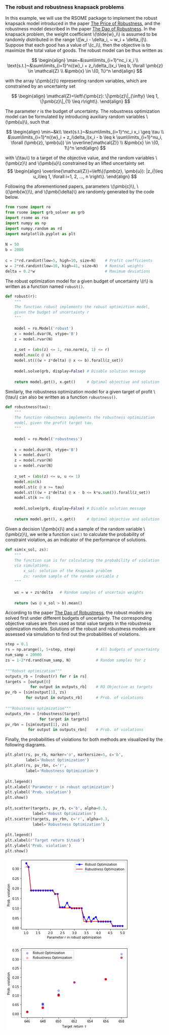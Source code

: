 <script src="https://cdn.mathjax.org/mathjax/latest/MathJax.js?config=TeX-AMS-MML_HTMLorMML" type="text/javascript"></script>

### The robust and robustness knapsack problems

In this example, we will use the RSOME package to implement the robust knapsack model introduced in the paper [The Price of Robustness](https://www.researchgate.net/publication/220244391_The_Price_of_Robustness), and the robustness model described in the paper [The Dao of Robustness](http://www.optimization-online.org/DB_FILE/2019/11/7456.pdf). In the knapsack problem, the weight coefficient \\(\tilde{w}_i\\) is assumed to be randomly distributed in the range \\([w_i - \delta_i, ~ w_i + \delta_i]\\). Suppose that each good has a value of \\(c_i\\), then the objective is to maximize the total value of goods. The robust model can be thus written as

$$
\begin{align}
\max~&\sum\limits_{i=1}^nc_i x_i \\
\text{s.t.}~&\sum\limits_{i=1}^n({w}_i + z_i\delta_i)x_i \leq b, \forall \pmb{z} \in \mathcal{Z} \\
&\pmb{x} \in \{0, 1\}^n
\end{align}
$$

with the array \\(\pmb{z}\\) representing random variables, which are constrained by an uncertainty set

$$
\begin{align}
\mathcal{Z}=\left\{\pmb{z}: \|\pmb{z}\|_{\infty} \leq 1, \|\pmb{z}\|_{1} \leq r\right\}.
\end{align}
$$

The parameter $r$ is the budget of uncertainty. The robustness optimization model can be formulated by introducing auxiliary random variables \\(\pmb{u}\\), such that

$$
\begin{align}
\min~&k\\
\text{s.t.}~&\sum\limits_{i=1}^nc_i x_i \geq \tau \\
&\sum\limits_{i=1}^n({w}_i + z_i\delta_i)x_i - b \leq k \sum\limits_{i=1}^nu_i, \forall (\pmb{z}, \pmb{u}) \in \overline{\mathcal{Z}} \\
&\pmb{x} \in \{0, 1\}^n
\end{align}
$$

with \\(\tau\\) to a target of the objective value, and the random variables \\(\pmb{z}\\) and \\(\pmb{u}\\) constrained by an lifted uncertainty set
$$
\begin{align}
\overline{\mathcal{Z}}=\left\{(\pmb{z}, \pmb{u}): |z_i|\leq u_i\leq 1, \forall i=1, 2, ..., n \right\}.
\end{align}
$$

Following the aforementioned papers, parameters \\(\pmb{c}\\), \\({\pmb{w}}\\), and \\(\pmb{\delta}\\) are randomly generated by the code below.


```python
from rsome import ro
from rsome import grb_solver as grb
import rsome as rso
import numpy as np
import numpy.random as rd
import matplotlib.pyplot as plt

N = 50
b = 2000

c = 2*rd.randint(low=5, high=10, size=N)    # Profit coefficients
w = 2*rd.randint(low=10, high=41, size=N)   # Nominal weights
delta = 0.2*w                               # Maximum deviations
```

The robust optimization model for a given budget of uncertainty \\(r\\) is written as a function named <code>robust()</code>.


```python
def robust(r):
    """
    The function robust implements the robust optimiztion model,
    given the budget of uncertainty r
    """

    model = ro.Model('robust')
    x = model.dvar(N, vtype='B')    
    z = model.rvar(N)              

    z_set = (abs(z) <= 1, rso.norm(z, 1) <= r)
    model.max(c @ x)
    model.st(((w + z*delta) @ x <= b).forall(z_set))

    model.solve(grb, display=False) # Disable solution message

    return model.get(), x.get()     # Optimal objective and solution
```

Similarly, the robustness optimization model for a given target of profit \\(\tau\\) can also be written as a function <code>robustness()</code>.


```python
def robustness(tau):
    """
    The function robustness implements the robustness optimization
    model, given the profit target tau.
    """

    model = ro.Model('robustness')

    x = model.dvar(N, vtype='B')    
    k = model.dvar()              
    z = model.rvar(N)           
    u = model.rvar(N)           

    z_set = (abs(z) <= u, u <= 1)
    model.min(k)
    model.st(c @ x >= tau)
    model.st(((w + z*delta) @ x - b <= k*u.sum()).forall(z_set))
    model.st(k >= 0)

    model.solve(grb, display=False) # Disable solution message

    return model.get(), x.get()     # Optimal objective and solution
```

Given a decision \\(\pmb{x}\\) and a sample of the random variable \\(\pmb{z}\\), we write a function <code>sim()</code> to calculate the probability of constraint violation, as an indicator of the performance of solutions.


```python
def sim(x_sol, zs):
    """
    The function sim is for calculating the probability of violation
    via simulations.
        x_sol: solution of the Knapsack problem
        zs: random sample of the random variable z
    """

    ws = w + zs*delta   # Random samples of uncertain weights

    return (ws @ x_sol > b).mean()

```

According to the paper [The Dao of Robustness](http://www.optimization-online.org/DB_FILE/2019/11/7456.pdf), the robust models are solved first under different budgets of uncertainty. The corresponding objective values are then used as total value targets in the robustness optimization models. Solutions of the robust and robustness models are assessed via simulation to find out the probabilities of violations.


```python
step = 0.1
rs = np.arange(1, 5+step, step)         # All budgets of uncertainty
num_samp = 20000
zs = 1-2*rd.rand(num_samp, N)           # Random samples for z

"""Robust optimization"""
outputs_rb = [robust(r) for r in rs]
targets = [output[0]
           for output in outputs_rb]    # RO Objective as targets
pv_rb = [sim(output[1], zs)
         for output in outputs_rb]      # Prob. of violations

"""Robustness optimization"""
outputs_rbn = [robustness(target)
               for target in targets]   
pv_rbn = [sim(output[1], zs)
          for output in outputs_rbn]    # Prob. of violations
```

Finally, the probabilities of violations for both methods are visualized by the following diagrams.


```python
plt.plot(rs, pv_rb, marker='o', markersize=5, c='b',
         label='Robust Optimization')
plt.plot(rs, pv_rbn, c='r',
         label='Robustness Optimization')

plt.legend()
plt.xlabel('Parameter r in robust optimization')
plt.ylabel('Prob. violation')
plt.show()

plt.scatter(targets, pv_rb, c='b', alpha=0.3,
            label='Robust Optimization')
plt.scatter(targets, pv_rbn, c='r', alpha=0.3,
            label='Robustness Optimization')

plt.legend()
plt.xlabel(r'Target return $\tau$')
plt.ylabel('Prob. violation')
plt.show()
```


![png](output_27_0.png)



![png](output_27_1.png)
